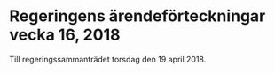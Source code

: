 # Regeringens ärendeförteckningar vecka 16, 2018

Till regeringssammanträdet torsdag den 19 april 2018.

